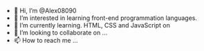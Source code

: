 - 👋 Hi, I’m @Alex08090
- 👀 I’m interested in learning front-end programmation languages.
- 🌱 I’m currently learning. HTML, CSS and JavaScript on 
- 💞️ I’m looking to collaborate on ...
- 📫 How to reach me ...

<!---
Alex08090/Alex08090 is a ✨ special ✨ repository because its `README.md` (this file) appears on your GitHub profile.
You can click the Preview link to take a look at your changes.
--->
